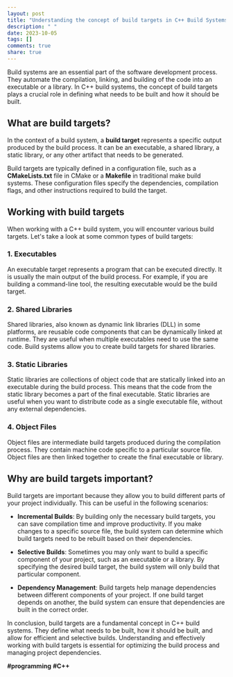 ```yaml
---
layout: post
title: "Understanding the concept of build targets in C++ Build Systems"
description: " "
date: 2023-10-05
tags: []
comments: true
share: true
---
```


Build systems are an essential part of the software development process. They automate the compilation, linking, and building of the code into an executable or a library. In C++ build systems, the concept of build targets plays a crucial role in defining what needs to be built and how it should be built.

## What are build targets?

In the context of a build system, a **build target** represents a specific output produced by the build process. It can be an executable, a shared library, a static library, or any other artifact that needs to be generated.

Build targets are typically defined in a configuration file, such as a **CMakeLists.txt** file in CMake or a **Makefile** in traditional make build systems. These configuration files specify the dependencies, compilation flags, and other instructions required to build the target.

## Working with build targets

When working with a C++ build system, you will encounter various build targets. Let's take a look at some common types of build targets:

### 1. Executables
An executable target represents a program that can be executed directly. It is usually the main output of the build process. For example, if you are building a command-line tool, the resulting executable would be the build target.

### 2. Shared Libraries
Shared libraries, also known as dynamic link libraries (DLL) in some platforms, are reusable code components that can be dynamically linked at runtime. They are useful when multiple executables need to use the same code. Build systems allow you to create build targets for shared libraries.

### 3. Static Libraries
Static libraries are collections of object code that are statically linked into an executable during the build process. This means that the code from the static library becomes a part of the final executable. Static libraries are useful when you want to distribute code as a single executable file, without any external dependencies.

### 4. Object Files
Object files are intermediate build targets produced during the compilation process. They contain machine code specific to a particular source file. Object files are then linked together to create the final executable or library.

## Why are build targets important?

Build targets are important because they allow you to build different parts of your project individually. This can be useful in the following scenarios:

- **Incremental Builds**: By building only the necessary build targets, you can save compilation time and improve productivity. If you make changes to a specific source file, the build system can determine which build targets need to be rebuilt based on their dependencies.
  
- **Selective Builds**: Sometimes you may only want to build a specific component of your project, such as an executable or a library. By specifying the desired build target, the build system will only build that particular component.

- **Dependency Management**: Build targets help manage dependencies between different components of your project. If one build target depends on another, the build system can ensure that dependencies are built in the correct order.

In conclusion, build targets are a fundamental concept in C++ build systems. They define what needs to be built, how it should be built, and allow for efficient and selective builds. Understanding and effectively working with build targets is essential for optimizing the build process and managing project dependencies.

**#programming** **#C++**